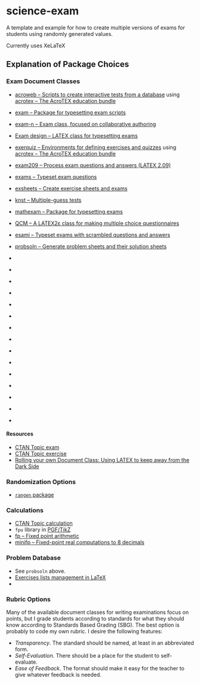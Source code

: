 # science-exam #

A template and example for how to create multiple versions of exams for students using randomly generated values.

Currently uses XeLaTeX

## Explanation of Package Choices ##

### Exam Document Classes ###
* [acroweb – Scripts to create interactive tests from a database](https://www.ctan.org/pkg/acroweb) using [acrotex – The AcroTEX education bundle](https://www.ctan.org/pkg/acrotex)
* [exam – Package for typesetting exam scripts](https://www.ctan.org/pkg/exam)
* [exam-n – Exam class, focused on collaborative authoring](https://www.ctan.org/pkg/exam-n)

* [Exam design – LATEX class for typesetting exams](https://www.ctan.org/pkg/examdesign)
* [exerquiz – Environments for defining exercises and quizzes](https://www.ctan.org/pkg/exerquiz) using [acrotex – The AcroTEX education bundle](https://www.ctan.org/pkg/acrotex)
* [exam209 – Process exam questions and answers (LATEX 2.09)](https://www.ctan.org/pkg/exam209)
* [exams – Typeset exam questions](https://www.ctan.org/pkg/exams)
* [exsheets – Create exercise sheets and exams](https://www.ctan.org/pkg/exsheets)
* [knst – Multiple-guess tests](https://www.ctan.org/pkg/knst)
* [mathexam – Package for typesetting exams](https://www.ctan.org/pkg/mathexam)
* [QCM – A LATEX2ε class for making multiple choice questionnaires](https://www.ctan.org/pkg/qcm)
* [esami – Typeset exams with scrambled questions and answers](https://www.ctan.org/pkg/esami)
* [probsoln – Generate problem sheets and their solution sheets](http://ctan.org/pkg/probsoln)
* []()
* []()
* []()
* []()
* []()
* []()
* []()
* []()
* []()
* []()
* []()
* []()
* []()
* []()
* []()


#### Resources ####
* [CTAN Topic exam](https://www.ctan.org/topic/exam)
* [CTAN Topic exercise](http://www.ctan.org/topic/exercise)
* [Rolling your own Document Class: Using LATEX to keep away from the Dark Side](https://www.tug.org/TUGboat/tb28-1/tb88flynn.pdf)

### Randomization Options ###

* [`rangen` package](http://www.ctan.org/pkg/rangen)

### Calculations ###

* [CTAN Topic calculation](http://www.ctan.org/topic/calculation)
* `fpu` library in [PGF/TikZ](http://www.texample.net/tikz/)
* [fp – Fixed point arithmetic](http://www.ctan.org/pkg/fp)
* [minifp – Fixed-point real computations to 8 decimals](http://www.ctan.org/pkg/minifp)

### Problem Database ###

* See `probsoln` above.
* [Exercises lists management in LaTeX](https://github.com/Domlol/texomaker)
* 

### Rubric Options ###

Many of the available document classes for writing examinations focus
on points, but I grade students according to standards for what they
should know according to Standards Based Grading (SBG). The best
option is probably to code my own rubric. I desire the following
features:

*  *Transparency*. The standard should be named, at least in an
abbreviated form.
* *Self-Evaluation*. There should be a place for the student to
self-evaluate.
* *Ease of Feedback*. The format should make it easy for the teacher
to give whatever feedback is needed.


